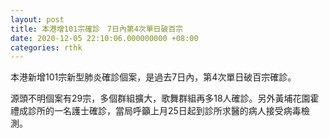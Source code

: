 ```yaml
---
layout: post
title: 本港增101宗確診　7日內第4次單日破百宗
date: 2020-12-05 22:10:06.000000000 +08:00
categories: rthk
---
```


本港新增101宗新型肺炎確診個案，是過去7日內，第4次單日破百宗確診。

源頭不明個案有29宗，多個群組擴大，歌舞群組再多18人確診。另外黃埔花園霍禮成診所的一名護士確診，當局呼籲上月25日起到診所求醫的病人接受病毒檢測。
